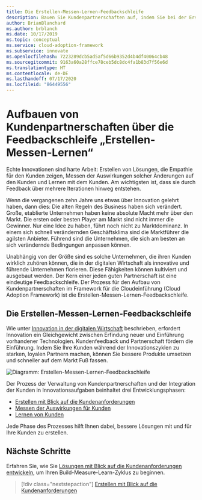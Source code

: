 ```yaml
---
title: Die Erstellen-Messen-Lernen-Feedbackschleife
description: Bauen Sie Kundenpartnerschaften auf, indem Sie bei der Erstellung Kundenanforderungen berücksichtigen, die Auswirkungen auf Kunden messen und von Kunden lernen.
author: BrianBlanchard
ms.author: brblanch
ms.date: 10/17/2019
ms.topic: conceptual
ms.service: cloud-adoption-framework
ms.subservice: innovate
ms.openlocfilehash: 7223289dcb5ad5af5d66b9352d4b4df40064cb48
ms.sourcegitcommit: 9163a60a28ffce78ceb5dc8dc4fa1b83d7f56e6d
ms.translationtype: HT
ms.contentlocale: de-DE
ms.lasthandoff: 07/17/2020
ms.locfileid: "86449556"
---
```

# <a name="create-customer-partnerships-through-the-build-measure-learn-feedback-loop"></a>Aufbauen von Kundenpartnerschaften über die Feedbackschleife „Erstellen-Messen-Lernen“

Echte Innovationen sind harte Arbeit: Erstellen von Lösungen, die Empathie für den Kunden zeigen, Messen der Auswirkungen solcher Änderungen auf den Kunden und Lernen mit dem Kunden. Am wichtigsten ist, dass sie durch Feedback über mehrere Iterationen hinweg entstehen.

Wenn die vergangenen zehn Jahre uns etwas über Innovation gelehrt haben, dann dies: Die alten Regeln des Business haben sich verändert. Große, etablierte Unternehmen haben keine absolute Macht mehr über den Markt. Die ersten oder besten Player am Markt sind nicht immer die Gewinner. Nur eine Idee zu haben, führt noch nicht zu Marktdominanz. In einem sich schnell verändernden Geschäftsklima sind die Marktführer die agilsten Anbieter. Führend sind die Unternehmen, die sich am besten an sich verändernde Bedingungen anpassen können.

Unabhängig von der Größe sind es solche Unternehmen, die ihren Kunden wirklich zuhören können, die in der digitalen Wirtschaft als innovative und führende Unternehmen florieren. Diese Fähigkeiten können kultiviert und ausgebaut werden. Der Kern einer jeden guten Partnerschaft ist eine eindeutige Feedbackschleife. Der Prozess für den Aufbau von Kundenpartnerschaften im Framework für die Cloudeinführung (Cloud Adoption Framework) ist die Erstellen-Messen-Lernen-Feedbackschleife.

## <a name="the-build-measure-learn-feedback-loop"></a>Die Erstellen-Messen-Lernen-Feedbackschleife

Wie unter [Innovation in der digitalen Wirtschaft](./index.md) beschrieben, erfordert Innovation ein Gleichgewicht zwischen Erfindung neuer und Einführung vorhandener Technologien. Kundenfeedback und Partnerschaft fördern die Einführung. Indem Sie Ihre Kunden während der Innovationszyklen zu starken, loyalen Partnern machen, können Sie bessere Produkte umsetzen und schneller auf dem Markt Fuß fassen.

![Diagramm: Erstellen-Messen-Lernen-Feedbackschleife](../../_images/innovate/bml-feedback-loop.png)

Der Prozess der Verwaltung von Kundenpartnerschaften und der Integration der Kunden in Innovationsaufgaben beinhaltet drei Entwicklungsphasen:

- [Erstellen mit Blick auf die Kundenanforderungen](./build.md)
- [Messen der Auswirkungen für Kunden](./measure.md)
- [Lernen von Kunden](./learn.md)

Jede Phase des Prozesses hilft Ihnen dabei, bessere Lösungen mit und für Ihre Kunden zu erstellen.

## <a name="next-steps"></a>Nächste Schritte

Erfahren Sie, wie Sie [Lösungen mit Blick auf die Kundenanforderungen entwickeln](./build.md), um Ihren Build-Measure-Learn-Zyklus zu beginnen.

> [!div class="nextstepaction"]
> [Erstellen mit Blick auf die Kundenanforderungen](./build.md)
